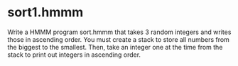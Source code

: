 # sort1.hmmm
Write a HMMM program sort.hmmm that takes 3 random integers and writes those in ascending order. You must create a stack to store all numbers from the biggest to the smallest. Then, take an integer one at the time from the stack to print out integers in ascending order.
